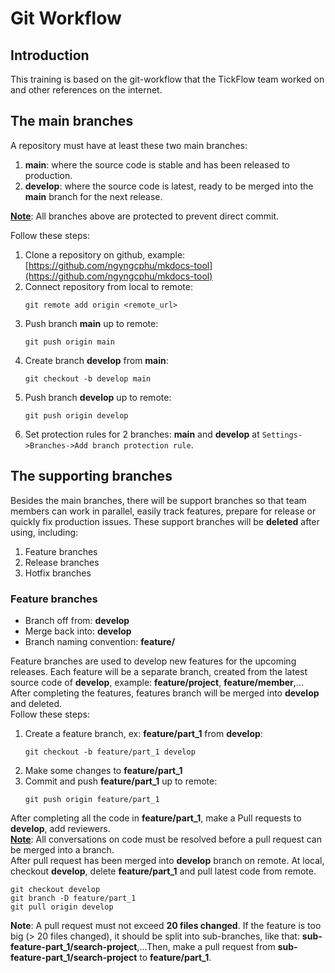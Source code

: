 # Git Workflow

## Introduction
This training is based on the git-workflow that the TickFlow team worked on and other references on the internet.

## The main branches
A repository must have at least these two main branches:
<div class="annotate" markdown>

1. **main**: where the source code is stable and has been released to production.  
2. **develop**: where the source code is latest, ready to be merged into the **main** branch for the next release.

</div>

**<u>Note</u>**: All branches above are protected to prevent direct commit.  

Follow these steps:  
 1. Clone a repository on github, example: [https://github.com/ngyngcphu/mkdocs-tool](https://github.com/ngyngcphu/mkdocs-tool)  
 2. Connect repository from local to remote:  
    ```
    git remote add origin <remote_url>
    ```  
 3. Push branch **main** up to remote:  
    ```
    git push origin main
    ```  
 4. Create branch **develop** from **main**:  
    ```
    git checkout -b develop main
    ```  
 5. Push branch **develop** up to remote:  
    ```
    git push origin develop
    ```  
 6. Set protection rules for 2 branches: **main** and **develop** at `Settings->Branches->Add branch protection rule`.  

## The supporting branches
Besides the main branches, there will be support branches so that team members can work in parallel, easily track features, prepare for release or quickly fix production issues. These support branches will be **deleted** after using, including:  
1. Feature branches  
2. Release branches  
3. Hotfix branches
### Feature branches
- Branch off from: **develop**
- Merge back into: **develop**
- Branch naming convention: **feature/**

Feature branches are used to develop new features for the upcoming releases. Each feature will be a separate branch, created from the latest source code of **develop**, example: **feature/project**, **feature/member**,... After completing the features, features branch will be merged into **develop** and deleted.  
Follow these steps:  
1. Create a feature branch, ex: **feature/part_1** from **develop**:  
    ```
    git checkout -b feature/part_1 develop
    ```  
2. Make some changes to **feature/part_1**  
3. Commit and push **feature/part_1** up to remote:  
    ```
    git push origin feature/part_1
    ```  
After completing all the code in **feature/part_1**, make a Pull requests to **develop**, add reviewers.  
**<u>Note</u>**: All conversations on code must be resolved before a pull request can be merged into a branch.  
After pull request has been merged into **develop** branch on remote. At local, checkout **develop**, delete **feature/part_1** and pull latest code from remote.
```
git checkout develop
git branch -D feature/part_1
git pull origin develop
```
**Note**: A pull request must not exceed **20 files changed**. If the feature is too big (> 20 files changed), it should be split into sub-branches, like that: **sub-feature-part_1/search-project**,...Then, make a pull request from **sub-feature-part_1/search-project** to **feature/part_1**.
